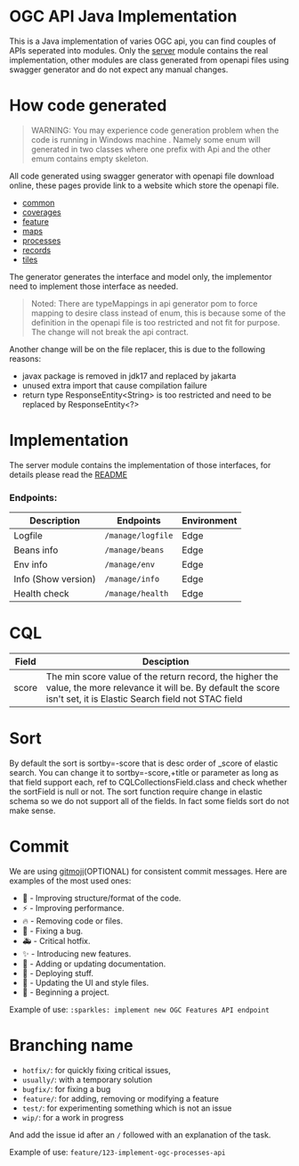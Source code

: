 # OGC API Java Implementation

This is a Java implementation of varies OGC api, you can find couples of APIs seperated into modules. Only the
[server](./server) module contains the real implementation, other modules are class generated from openapi files using
swagger generator and do not expect any manual changes.

# How code generated

> WARNING: You may experience code generation problem when the code is running in Windows machine
> . Namely some enum will generated in two classes where one prefix with Api and the other emum contains
> empty skeleton.

All code generated using swagger generator with openapi file download online, these pages provide link to a website which
store the openapi file.

* [common](https://ogcapi.ogc.org/common/)
* [coverages](https://ogcapi.ogc.org/coverages/)
* [feature](https://ogcapi.ogc.org/features/)
* [maps](https://ogcapi.ogc.org/maps/)
* [processes](https://ogcapi.ogc.org/processes/)
* [records](https://ogcapi.ogc.org/records/)
* [tiles](https://ogcapi.ogc.org/tiles/)

The generator generates the interface and model only, the implementor need to implement those interface as needed.

> Noted: There are typeMappings in api generator pom to force mapping to desire class instead of enum, this is because
> some of the definition in the openapi file is too restricted and not fit for purpose. The change will not break
> the api contract.
>


Another change will be on the file replacer, this is due to the following reasons:
* javax package is removed in jdk17 and replaced by jakarta
* unused extra import that cause compilation failure
* return type ResponseEntity&lt;String&gt; is too restricted and need to be replaced by ResponseEntity&lt;?&gt;

# Implementation

The server module contains the implementation of those interfaces, for details please read the
[README](./server/README.md)

### Endpoints:

| Description         | Endpoints                              | Environment |
|---------------------|----------------------------------------|-------------|
| Logfile             | `/manage/logfile`                      | Edge        |
| Beans info          | `/manage/beans`                        | Edge        |
| Env info            | `/manage/env`                          | Edge        |
| Info (Show version) | `/manage/info`                         | Edge        |
| Health check        | `/manage/health`                       | Edge        |

# CQL
| Field | Desciption                                                                                                                                                               |
|-------|--------------------------------------------------------------------------------------------------------------------------------------------------------------------------|
| score | The min score value of the return record, the higher the value, the more relevance it will be. By default the score isn't set, it is Elastic Search field not STAC field |



# Sort

By default the sort is sortby=-score that is desc order of _score of elastic search. You can change it to
sortby=-score,+title or parameter as long as that field support each, ref to CQLCollectionsField.class and check
whether the sortField is null or not. The sort function require change in elastic schema so we do not support all
of the fields. In fact some fields sort do not make sense.

# Commit
We are using [gitmoji](https://gitmoji.dev/)(OPTIONAL) for consistent commit messages. Here are examples of the most used ones:
- :art: - Improving structure/format of the code.
- :zap: - Improving performance.
- :fire: - Removing code or files.
- :bug: - Fixing a bug.
- :ambulance: - Critical hotfix.
- :sparkles: - Introducing new features.
- :memo: - Adding or updating documentation.
- :rocket: - Deploying stuff.
- :lipstick: - Updating the UI and style files.
- :tada: - Beginning a project.

Example of use:
`:sparkles: implement new OGC Features API endpoint`

# Branching name
- `hotfix/`: for quickly fixing critical issues,
- `usually/`: with a temporary solution
- `bugfix/`: for fixing a bug
- `feature/`: for adding, removing or modifying a feature
- `test/`: for experimenting something which is not an issue
- `wip/`: for a work in progress

And add the issue id after an `/` followed with an explanation of the task.

Example of use:
`feature/123-implement-ogc-processes-api`